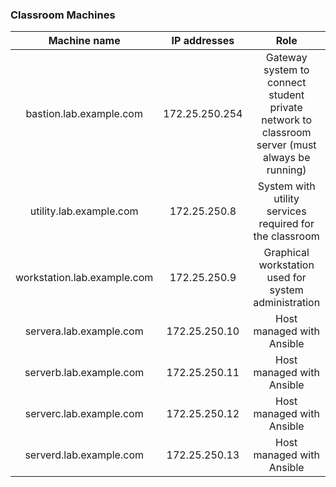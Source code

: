 
### Classroom Machines

| Machine name               | IP addresses     | Role    |
| :----------------------:   | :--------------: | :---: |
| bastion.lab.example.com 	 | 172.25.250.254   | Gateway system to connect student private network to classroom server (must always be running)|   |
|utility.lab.example.com	   |172.25.250.8	    |System with utility services required for the classroom|
|workstation.lab.example.com |172.25.250.9	    |Graphical workstation used for system administration|
|servera.lab.example.com	   |172.25.250.10	    |Host managed with Ansible|
|serverb.lab.example.com  	 |172.25.250.11	    |Host managed with Ansible|
|serverc.lab.example.com  	 |172.25.250.12	    |Host managed with Ansible|
|serverd.lab.example.com  	 |172.25.250.13	    |Host managed with Ansible|
